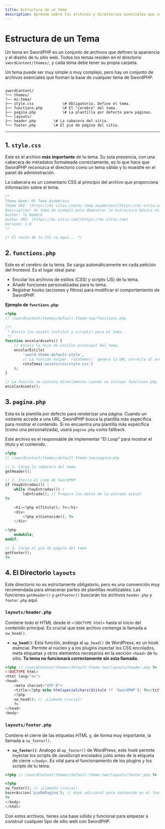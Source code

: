 ```yaml
---
title: Estructura de un Tema
description: Aprende sobre los archivos y directorios esenciales que componen un tema de SwordPHP, desde style.css y functions.php hasta las partes de la plantilla.
---
```


# Estructura de un Tema

Un tema en SwordPHP es un conjunto de archivos que definen la apariencia y el diseño de tu sitio web. Todos los temas residen en el directorio `swordContent/themes/`, y cada tema debe tener su propia carpeta.

Un tema puede ser muy simple o muy complejo, pero hay un conjunto de archivos esenciales que forman la base de cualquier tema de SwordPHP.

```

swordContent/
└── themes/
└── mi-tema/
├── style.css             \# Obligatorio. Define el tema.
├── functions.php         \# El "cerebro" del tema.
├── pagina.php            \# La plantilla por defecto para páginas.
└── layouts/
├── header.php        \# La cabecera del sitio.
└── footer.php        \# El pie de página del sitio.

```

---

## 1. `style.css`

Este es el archivo **más importante** de tu tema. Su sola presencia, con una cabecera de metadatos formateada correctamente, es lo que hace que SwordPHP reconozca el directorio como un tema válido y lo muestre en el panel de administración.

La cabecera es un comentario CSS al principio del archivo que proporciona información sobre el tema.

```css
/*
Theme Name: Mi Tema Asombroso
Theme URI: [https://mi-sitio.com/mi-tema-asombroso](https://mi-sitio.com/mi-tema-asombroso)
Description: Un tema de ejemplo para demostrar la estructura básica en SwordPHP.
Author: Tu Nombre
Author URI: [https://mi-sitio.com](https://mi-sitio.com)
Version: 1.0
*/

/* El resto de tu CSS va aquí... */
```

## 2\. `functions.php`

Este es el cerebro de tu tema. Se carga automáticamente en cada petición del frontend. Es el lugar ideal para:

-   Encolar los archivos de estilos (CSS) y scripts (JS) de tu tema.
-   Añadir funciones personalizadas para tu tema.
-   Registrar hooks (acciones y filtros) para modificar el comportamiento de SwordPHP.

**Ejemplo de `functions.php`:**

```php
<?php
// /swordContent/themes/default-theme-two/functions.php

/**
 * Encola los assets (estilos y scripts) para el tema.
 */
function encolarAssets() {
    // Encola la hoja de estilos principal del tema.
    encolarEstilo(
        'sword-theme-default-style', 
        // La función helper `rutaTema()` genera la URL correcta al archivo.
        rutaTema('assets/css/style.css')
    );
}

// La función se ejecuta directamente cuando se incluye functions.php
encolarAssets();
```

## 3\. `pagina.php`

Esta es la plantilla por defecto para renderizar una página. Cuando un visitante accede a una URL, SwordPHP busca la plantilla más específica para mostrar el contenido. Si no encuentra una plantilla más específica (como una personalizada), usará `pagina.php` como fallback.

Este archivo es el responsable de implementar "El Loop" para mostrar el título y el contenido.

```php
<?php
// /swordContent/themes/default-theme-two/pagina.php

// 1. Carga la cabecera del tema
getHeader();

// 2. Inicia el Loop de SwordPHP
if (hayEntradas()) :
    while (hayEntradas()) :
        laEntrada(); // Prepara los datos de la entrada actual
?>

    <h1><?php elTitulo(); ?></h1>
    <div>
        <?php elContenido(); ?>
    </div>

<?php
    endwhile;
endif;

// 3. Carga el pie de página del tema
getFooter();
?>
```

## 4\. El Directorio `layouts`

Este directorio no es estrictamente obligatorio, pero es una convención muy recomendada para almacenar partes de plantillas reutilizables. Las funciones `getHeader()` y `getFooter()` buscarán los archivos `header.php` y `footer.php` aquí.

### `layouts/header.php`

Contiene todo el HTML desde el `<!DOCTYPE html>` hasta el inicio del contenido principal. Es crucial que este archivo contenga la llamada a `sw_head()`.

-   **`sw_head()`**: Esta función, análoga al `wp_head()` de WordPress, es un hook esencial. Permite al núcleo y a los plugins inyectar los CSS encolados, meta etiquetas y otros elementos necesarios en la sección `<head>` de tu sitio. **Tu tema no funcionará correctamente sin esta llamada.**

<!-- end list -->

```php
<?php // /swordContent/themes/default-theme-two/layouts/header.php ?>
<!DOCTYPE html>
<html lang="es">
<head>
    <meta charset="UTF-8">
    <title><?php echo htmlspecialchars($titulo ?? 'SwordPHP'); ?></title>
    <?php
    sw_head(); // ¡Llamada crucial!
    ?>
</head>
<body>
```

### `layouts/footer.php`

Contiene el cierre de las etiquetas HTML y, de forma muy importante, la llamada a `sw_footer()`.

-   **`sw_footer()`**: Análogo al `wp_footer()` de WordPress, este hook permite inyectar los scripts de JavaScript encolados justo antes de la etiqueta de cierre `</body>`. Es vital para el funcionamiento de los plugins y los scripts de tu tema.

<!-- end list -->

```php
<?php // /swordContent/themes/default-theme-two/layouts/footer.php ?>

<?php
sw_footer(); // ¡Llamada crucial!
hacerAccion('pieDePagina'); // Hook adicional para contenido en el footer.
?>
</body>
</html>
```

Con estos archivos, tienes una base sólida y funcional para empezar a construir cualquier tipo de sitio web con SwordPHP.

